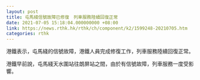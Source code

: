 ```yaml
---
layout: post
title: 屯馬綫信號故障已修復　列車服務陸續回復正常
date: 2021-07-05 15:18:04.000000000 +08:00
link: https://news.rthk.hk/rthk/ch/component/k2/1599248-20210705.htm
categories: rthk
---
```


港鐵表示，屯馬綫的信號故障，港鐵人員完成修復工作，列車服務陸續回復正常。

港鐵早前說，屯馬綫天水圍站往朗屏站之間，由於有信號故障，列車服務一度受影響。
